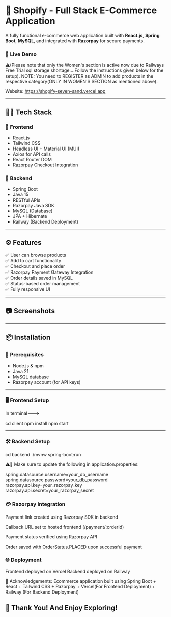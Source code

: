 # 🛒 Shopify - Full Stack E-Commerce Application

A fully functional e-commerce web application built with **React.js**, **Spring Boot**, **MySQL**, and integrated with **Razorpay** for secure payments.

### 🚀 Live Demo

⚠️(Please note that only the Women's section is active now due to Railways Free Trial sql storage shortage....Follow the instructions given below for the setup).
NOTE: You need to REGISTER as ADMIN to add products in the respective category(ONLY IN WOMEN'S SECTION as mentioned above). 


Website: https://shopify-seven-sand.vercel.app  



---

## 🧑‍💻 Tech Stack

### 🔹 Frontend
- React.js
- Tailwind CSS
- Headless UI + Material UI (MUI)
- Axios for API calls
- React Router DOM
- Razorpay Checkout Integration

### 🔸 Backend
- Spring Boot
- Java 15
- RESTful APIs
- Razorpay Java SDK
- MySQL (Database)
- JPA + Hibernate
- Railway (Backend Deployment)

---

## ⚙️ Features

✅ User can browse products  
✅ Add to cart functionality  
✅ Checkout and place order  
✅ Razorpay Payment Gateway Integration  
✅ Order details saved in MySQL  
✅ Status-based order management  
✅ Fully responsive UI

---

## 📷 Screenshots



---

## 📦 Installation

### 🚧 Prerequisites
- Node.js & npm
- Java 21
- MySQL database
- Razorpay account (for API keys)

---

### 🖥️ Frontend Setup

In terminal--->

cd client
npm install
npm start

---

### 🛠️ Backend Setup

cd backend
./mvnw spring-boot:run

⚠️🛑 Make sure to update the following in application.properties:

spring.datasource.username=your_db_username
spring.datasource.password=your_db_password
razorpay.api.key=your_razorpay_key
razorpay.api.secret=your_razorpay_secret



### 💳 Razorpay Integration
Payment link created using Razorpay SDK in backend

Callback URL set to hosted frontend (/payment/:orderId)

Payment status verified using Razorpay API

Order saved with OrderStatus.PLACED upon successful payment

### 🌐 Deployment

Frontend deployed on Vercel
Backend deployed on Railway

🙌 Acknowledgements: 
Ecommerce application built using Spring Boot + React + Tailwind CSS + Razorpay + Vercel(For Frontend Deployment) + Railway (For Backend Deployment)

## 🙏 Thank You! And Enjoy Exploring!
